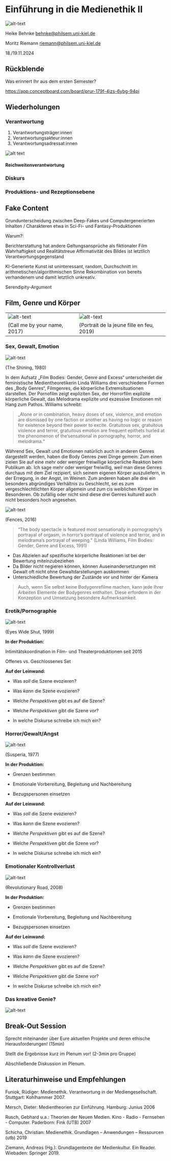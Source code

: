 <!--
author: Moritz Riemann, Heike Behnke
email:  riemann@philsem.uni-kiel.de; behnke@philsem.uni-kiel.de
version: 0.1
language: en
narrator: UK English Female

\-->

# Einführung in die Medienethik II

![alt-text](Medienethik_filmnoir.webp)

Heike Behnke behnke@philsem.uni-kiel.de

Moritz Riemann riemann@philsem.uni-kiel.de

18./19.11.2024

## Rückblende

Was erinnert Ihr aus dem ersten Semester?

https://app.conceptboard.com/board/prur-179f-4izs-6ybg-94pi

## Wiederholungen

### Verantwortung

1. Verantwortungsträger:innen
2. Verantwortungsakteur:innen
3. Verantwortungsadressat:innen

![alt text](Medienverantwortung.jpg)

#### Reichweitenverantwortung

### Diskurs

### Produktions- und Rezeptionsebene

## Fake Content

Grundunterscheidung zwischen Deep-Fakes und Computergenerierten Inhalten / Charakteren etwa in Sci-Fi- und Fantasy-Produktionen

Warum?:

Berichterstattung hat andere Geltungsansprüche als fiktionaler Film
Wahrhaftigkeit und Realitätstreue
Affirmativität des Bildes ist letztlich Verantwortungsgegenstand

KI-Generierte Kunst ist uninteressant, random, Durchschnitt im arithmetischen/algorithmischen Sinne
Rekombination von bereits verhandenem und damit letztlich unkreativ.



Serendipity-Argument

## Film, Genre und Körper

| | |
|---|---|
|![alt-text](Bilder\CallMeBy.jpg)|![alt-text](Bilder\JeuneFille.jpg)|
|(Call me by your name, 2017)|(Portrait de la jeune fille en feu, 2019)|

### Sex, Gewalt, Emotion

![alt-text](Bilder\Axtmoerder.png)

(The Shining, 1980)

In dem Aufsatz „Film Bodies: Gender, Genre and Excess“ unterscheidet die feministische Medientheoretikerin Linda Williams drei verschiedene Formen des „Body Genres“, Filmgenres, die körperliche Extremsituationen darstellen. Der Pornofilm zeigt expliziten Sex, der Horrorfilm explizite körperliche Gewalt, das Melodrama explizite und exzessive Emotionen mit Hang zum Pathos. Williams schreibt:

>„Alone or in combination, heavy doses of sex, violence, and emotion are dismissed by one faction or another as having no logic or reason for existence beyond their power to excite. Gratuitous sex, gratuitous violence and terror, gratuitous emotion are frequent epithets hurled at the phenomenon of the‘sensational in pornography, horror, and melodrama.“

Während Sex, Gewalt und Emotionen natürlich auch in anderen Genres dargestellt werden, haben die Body Genres zwei Dinge gemein: Zum einen zielen Sie auf eine mehr oder weniger freiwillige körperliche Reaktion beim Publikum ab. Ich sage mehr oder weniger freiwillig, weil man diese Genres durchaus mit dem Ziel rezipiert, sich seinem eigenen Körper auszuliefern, in der Erregung, in der Angst, im Weinen. Zum anderen haben alle drei ein besonders abgründiges Verhältnis zu Geschlecht, sei es zum vergeschlechtlichten Körper allgemein und zum cis weiblichen Körper im Besonderen. Ob zufällig oder nicht sind diese drei Genres kulturell auch nicht besonders hoch angesehen.

![alt-text](Bilder\WeepingViola.jpg)

(Fences, 2016)

>“The body spectacle is featured most sensationally in pornography’s portrayal of orgasm, in horror’s portrayal of violence and terror, and in melodrama’s portrayal of weeping.” (Linda Williams, Film Bodies: Gender, Genre and Excess, 1991)

- Das Abzielen auf spezifische körperliche Reaktionen ist bei der Bewertung miteinzubeziehen
- Da Bilder nicht negieren können, können Auseinandersetzungen mit Gewalt oft nicht ohne Gewaltdarstellungen auskommen
- Unterschiedliche Bewertung der Zustände vor und hinter der Kamera

>Auch, wenn Sie selbst keine Bodygenrefilme machen, kann jede Ihrer Arbeiten Elemente der Bodygenres enthalten. Diese erfordern in der Konzeption und Umsetzung besondere Aufmerksamkeit.

### Erotik/Pornographie

![alt-text](Bilder\Eyeswideshut.jpg)

(Eyes Wide Shut, 1999)

**In der Produktion:**

Intimitätskoordination in Film- und Theaterproduktionen seit 2015

Offenes vs. Geschlossenes Set

**Auf der Leinwand:**

* Was *soll* die Szene evozieren?

* Was *kann* die Szene evozieren?

* Welche *Perspektiven* gibt es auf die Szene?

* Welche *Perspektiven* gibt die Szene *vor*?

* In welche Diskurse schreibe ich mich ein?

### Horror/Gewalt/Angst

![alt-text](Bilder\Susperia.jpg)

(Susperia, 1977)

**In der Produktion:**

* Grenzen bestimmen 

* Emotionale Vorbereitung, Begleitung und Nachbereitung

* Bezugspersonen einsetzen 

**Auf der Leinwand:**

* Was *soll* die Szene evozieren?

* Was *kann* die Szene evozieren?

* Welche *Perspektiven* gibt es auf die Szene?

* Welche *Perspektiven* gibt die Szene *vor*?

* In welche Diskurse schreibe ich mich ein?

### Emotionaler Kontrollverlust

![alt-text](Bilder\WeepingLeo.jpg)

(Revolutionary Road, 2008)

**In der Produktion:**

* Grenzen bestimmen 

* Emotionale Vorbereitung, Begleitung und Nachbereitung

* Bezugspersonen einsetzen 

**Auf der Leinwand:**

* Was *soll* die Szene evozieren?

* Was *kann* die Szene evozieren?

* Welche *Perspektiven* gibt es auf die Szene?

* Welche *Perspektiven* gibt die Szene *vor*?

* In welche Diskurse schreibe ich mich ein?

### Das kreative Genie?    

![alt-text](Bilder\Regisseure.jpg)

## Break-Out Session

Sprecht miteinander über Eure aktuellen Projekte und deren ethische Herausforderungen! (15min)

Stellt die Ergebnisse kurz im Plenum vor! (2-3min pro Gruppe)

Abschließende Diskussion im Plenum.


## Literaturhinweise und Empfehlungen

Funiok, Rüdiger: Medienethik. Verantwortung in der Mediengesellschaft. Stuttgart: Kohlhammer 2007.

Mersch, Dieter: Medientheorien zur Einführung. Hamburg: Junius 2006

Rusch, Gebhard u.a.: Theorien der Neuen Medien. Kino - Radio - Fernsehen - Computer. Paderborn: Fink
(UTB) 2007

Schicha, Christian: Medienethik. Grundlagen – Anwendungen – Ressourcen (utb) 2019

Ziemann, Andreas (Hg.):  Grundlagentexte der Medienkultur. Ein Reader. Wiebaden: Springer 2019.
